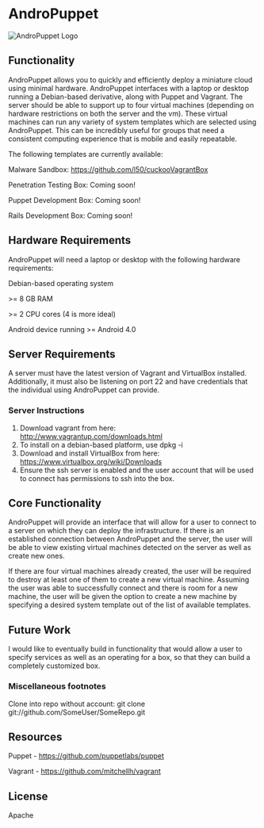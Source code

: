 # AndroPuppet

![AndroPuppet Logo](https://github.com/l50/AndroPuppet/blob/master/images/AndroPuppet.png "AndroPuppet")

## Functionality
AndroPuppet allows you to quickly and efficiently deploy a miniature cloud using minimal hardware. AndroPuppet interfaces with a laptop or desktop running a Debian-based derivative, along with Puppet and Vagrant. The server should be able to support up to four virtual machines (depending on hardware restrictions on both the server and the vm). These virtual machines can run any variety of system templates which are selected using AndroPuppet. This can be incredibly useful for groups that need a consistent computing experience that is mobile and easily repeatable.

The following templates are currently available:

Malware Sandbox: https://github.com/l50/cuckooVagrantBox

Penetration Testing Box: Coming soon!

Puppet Development Box: Coming soon!

Rails Development Box: Coming soon!

## Hardware Requirements
AndroPuppet will need a laptop or desktop with the following hardware requirements:

Debian-based operating system

\>= 8 GB RAM

\>= 2 CPU cores (4 is more ideal)

Android device running >= Android 4.0

## Server Requirements
A server must have the latest version of Vagrant and VirtualBox installed. Additionally, it must also be listening on port 22 and have credentials that the individual using AndroPuppet can provide.

### Server Instructions
1. Download vagrant from here: http://www.vagrantup.com/downloads.html
2. To install on a debian-based platform, use dpkg -i
3. Download and install VirtualBox from here: https://www.virtualbox.org/wiki/Downloads
4. Ensure the ssh server is enabled and the user account that will be used to connect has permissions to ssh into the box.

## Core Functionality
AndroPuppet will provide an interface that will allow for a user to connect to a server on which they can deploy the infrastructure. If there is an established connection between AndroPuppet and the server, the user will be able to view existing virtual machines detected on the server as well as create new ones.

If there are four virtual machines already created, the user will be required to destroy at least one of them to create a new virtual machine. Assuming the user was able to successfully connect and there is room for a new machine, the user will be given the option to create a new machine by specifying a desired system template out of the list of available templates.

## Future Work

I would like to eventually build in functionality that would allow a user to specify services as well as an operating for a box, so that they can build a completely customized box. 

### Miscellaneous footnotes
Clone into repo without account: git clone git://github.com/SomeUser/SomeRepo.git

Resources
---

Puppet - https://github.com/puppetlabs/puppet

Vagrant - https://github.com/mitchellh/vagrant

License
----

Apache
